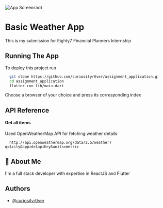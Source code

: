     
![App Screenshot](https://cdn2.iconfinder.com/data/icons/weather-365/64/weather-sun-cloud-rain-512.png)


# Basic Weather App

This is my submission for Eighty7 Financial Planners Internship


## Running The App

To deploy this project run

```bash
  git clone https://github.com/curiosityr0ver/assignment_application.git
  cd assignment_application
  flutter run lib/main.dart
```
Choose a browser of your choice and press its corresponding index

## API Reference

#### Get all items

Used OpenWeatherMap API for fetching weather details
```http
  http://api.openweathermap.org/data/2.5/weather?q=$city&appid=$apiKey&units=metric
```

## 🚀 About Me
I'm a full stack developer with expertise in ReactJS and Flutter


## Authors

- [@curiosityr0ver](https://github.com/curiosityr0ver)

